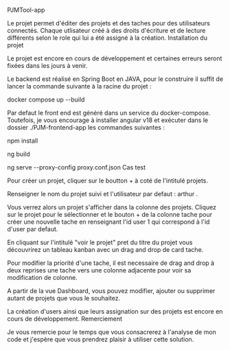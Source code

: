 PJMTool-app

Le projet permet d'éditer des projets et des taches pour des utilisateurs connectés. Chaque utlisateur créé à des droits d'écriture et de lecture différents selon le role qui lui a été assigné à la création.
Installation du projet

Le projet est encore en cours de développement et certaines erreurs seront fixées dans les jours à venir.

Le backend est réalisé en Spring Boot en JAVA, pour le construire il suffit de lancer la commande suivante à la racine du projet :

docker compose up --build

Par defaut le front end est généré dans un service du docker-compose. Toutefois, je vous encourage à installer angular v18 et exécuter dans le dossier ./PJM-frontend-app les commandes suivantes :

npm install

ng build

ng serve --proxy-config proxy.conf.json
Cas test

Pour créer un projet, cliquer sur le boutton + à coté de l'intitulé projets.

Renseigner le nom du projet suivi et l'utilisateur par defaut : arthur .

Vous verrez alors un projet s'afficher dans la colonne des projets. Cliquez sur le projet pour le sélectionner et le bouton + de la colonne tache pour créer une nouvelle tache en renseignant l'id user 1 qui correspond à l'id d'user par defaut.

En cliquant sur l'intitulé "voir le projet" pret du titre du projet vous découvrirez un tableau kanban avec un drag and drop de card tache.

Pour modifier la priorité d'une tache, il est necessaire de drag and drop à deux reprises une tache vers une colonne adjacente pour voir sa modification de colonne.

A partir de la vue Dashboard, vous pouvez modifier, ajouter ou supprimer autant de projets que vous le souhaitez.

La création d'users ainsi que leurs assignation sur des projets est encore en cours de développement.
Remerciement

Je vous remercie pour le temps que vous consacrerez à l'analyse de mon code et j'espère que vous prendrez plaisir à utiliser cette solution.
